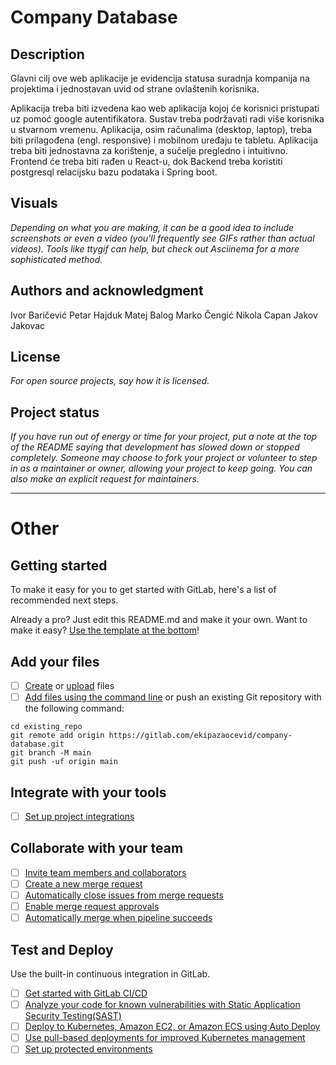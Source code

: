 # Company Database

## Description
Glavni cilj ove web aplikacije je evidencija statusa suradnja kompanija na projektima i jednostavan uvid od strane ovlaštenih korisnika.

Aplikacija treba biti izvedena kao web aplikacija kojoj će korisnici pristupati uz pomoć google autentifikatora.
Sustav treba podržavati radi više korisnika u stvarnom vremenu.
Aplikacija, osim računalima (desktop, laptop), treba biti prilagođena (engl. responsive) i mobilnom uređaju te tabletu.
Aplikacija treba biti jednostavna za korištenje, a sučelje pregledno i intuitivno.
Frontend će treba biti rađen u React-u, dok Backend treba koristiti postgresql relacijsku bazu podataka i Spring boot.

## Visuals
*Depending on what you are making, it can be a good idea to include screenshots or even a video (you'll frequently see GIFs rather than actual videos). Tools like ttygif can help, but check out Asciinema for a more sophisticated method.*

## Authors and acknowledgment
Ivor Baričević
Petar Hajduk
Matej Balog
Marko Čengić
Nikola Capan
Jakov Jakovac

## License
*For open source projects, say how it is licensed.*

## Project status
*If you have run out of energy or time for your project, put a note at the top of the README saying that development has slowed down or stopped completely. Someone may choose to fork your project or volunteer to step in as a maintainer or owner, allowing your project to keep going. You can also make an explicit request for maintainers.*

***

# Other

## Getting started

To make it easy for you to get started with GitLab, here's a list of recommended next steps.

Already a pro? Just edit this README.md and make it your own. Want to make it easy? [Use the template at the bottom](#editing-this-readme)!

## Add your files

- [ ] [Create](https://docs.gitlab.com/ee/user/project/repository/web_editor.html#create-a-file) or [upload](https://docs.gitlab.com/ee/user/project/repository/web_editor.html#upload-a-file) files
- [ ] [Add files using the command line](https://docs.gitlab.com/ee/gitlab-basics/add-file.html#add-a-file-using-the-command-line) or push an existing Git repository with the following command:

```
cd existing_repo
git remote add origin https://gitlab.com/ekipazaocevid/company-database.git
git branch -M main
git push -uf origin main
```

## Integrate with your tools

- [ ] [Set up project integrations](https://gitlab.com/ekipazaocevid/company-database/-/settings/integrations)

## Collaborate with your team

- [ ] [Invite team members and collaborators](https://docs.gitlab.com/ee/user/project/members/)
- [ ] [Create a new merge request](https://docs.gitlab.com/ee/user/project/merge_requests/creating_merge_requests.html)
- [ ] [Automatically close issues from merge requests](https://docs.gitlab.com/ee/user/project/issues/managing_issues.html#closing-issues-automatically)
- [ ] [Enable merge request approvals](https://docs.gitlab.com/ee/user/project/merge_requests/approvals/)
- [ ] [Automatically merge when pipeline succeeds](https://docs.gitlab.com/ee/user/project/merge_requests/merge_when_pipeline_succeeds.html)

## Test and Deploy

Use the built-in continuous integration in GitLab.

- [ ] [Get started with GitLab CI/CD](https://docs.gitlab.com/ee/ci/quick_start/index.html)
- [ ] [Analyze your code for known vulnerabilities with Static Application Security Testing(SAST)](https://docs.gitlab.com/ee/user/application_security/sast/)
- [ ] [Deploy to Kubernetes, Amazon EC2, or Amazon ECS using Auto Deploy](https://docs.gitlab.com/ee/topics/autodevops/requirements.html)
- [ ] [Use pull-based deployments for improved Kubernetes management](https://docs.gitlab.com/ee/user/clusters/agent/)
- [ ] [Set up protected environments](https://docs.gitlab.com/ee/ci/environments/protected_environments.html)